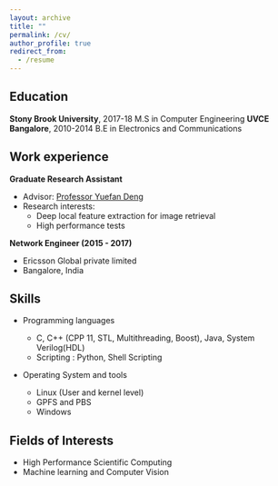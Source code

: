 ```yaml
---
layout: archive
title: ""
permalink: /cv/
author_profile: true
redirect_from:
  - /resume
---
```


Education
-----
<b>Stony Brook University</b>, 2017-18
   M.S in Computer Engineering
<b>UVCE Bangalore</b>, 2010-2014
   B.E in Electronics and Communications


Work experience
------

<b>Graduate Research Assistant</b>
  * Advisor: <span style="color:blue"><a href='https://www.stonybrook.edu/commcms/ams/people/_faculty_profiles/deng'>Professor Yuefan Deng</a></span>
  * Research interests:
    * Deep local feature extraction for image retrieval
    * High performance tests

<b>Network Engineer (2015 - 2017)</b>
  * Ericsson Global private limited
  * Bangalore, India

Skills
-----
* Programming languages
  * C, C++ (CPP 11, STL, Multithreading, Boost), Java, System Verilog(HDL)
  * Scripting : Python, Shell Scripting

* Operating System and tools
  * Linux (User and kernel level)
  * GPFS and PBS
  * Windows

Fields of Interests
-----
  * High Performance Scientific Computing
  * Machine learning and Computer Vision
